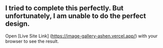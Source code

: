 

## I tried to complete this perfectly. But unfortunately, I am unable to do the perfect design.


Open [Live Site Link] (https://image-gallery-ashen.vercel.app/) with your browser to see the result.
